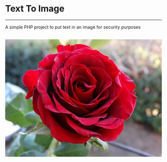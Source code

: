<html>
	<head></head>
	<body>
		<h1>Text To Image</h1><hr />
		<p>A simple PHP project to put text in an image for security purposes</p><br />
		<img src="./content/image.jpg" />
	</body>
</html>
